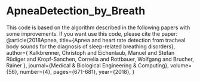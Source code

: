 # ApneaDetection_by_Breath

This code is based on the algorithm described in the following papers with some improvements. 
If you want use this code, please cite the paper:
@article{2018Apnea,
  title={Apnea and heart rate detection from tracheal body sounds for the diagnosis of sleep-related breathing disorders},
  author={ Kalkbrenner, Christoph  and  Eichenlaub, Manuel  and Stefan Rüdiger and  Kropf-Sanchen, Cornelia  and  Rottbauer, Wolfgang  and  Brucher, Rainer },
  journal={Medical & Biological Engineering & Computing},
  volume={56},
  number={4},
  pages={671-681},
  year={2018},
}

